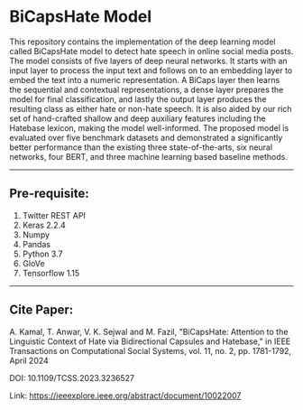 # BiCapsHate Model

This repository contains the implementation of the deep learning model called BiCapsHate model to detect hate speech in online social media posts. The model consists of five layers of deep neural networks. It starts with an input layer to process the input text and follows on to an embedding layer to embed the text into a numeric representation. A BiCaps layer then learns the sequential and contextual representations, a dense layer prepares the model for final classification, and lastly the output layer produces the resulting class as either hate or non-hate speech. It is also aided by our rich set of hand-crafted shallow and deep auxiliary features including the Hatebase lexicon, making the model well-informed. The proposed model is evaluated over five benchmark datasets and demonstrated a significantly better performance than the existing three state-of-the-arts, six neural networks, four BERT, and three machine learning based baseline methods.

-------------------------
Pre-requisite:
-------------------------
1. Twitter REST API
2. Keras 2.2.4
3. Numpy
4. Pandas
5. Python 3.7
6. GloVe
7. Tensorflow 1.15

-------------------------
Cite Paper:
-------------------------
A. Kamal, T. Anwar, V. K. Sejwal and M. Fazil, "BiCapsHate: Attention to the Linguistic Context of Hate via Bidirectional Capsules and Hatebase," in IEEE Transactions on Computational Social Systems, vol. 11, no. 2, pp. 1781-1792, April 2024

DOI: 10.1109/TCSS.2023.3236527

Link: https://ieeexplore.ieee.org/abstract/document/10022007

